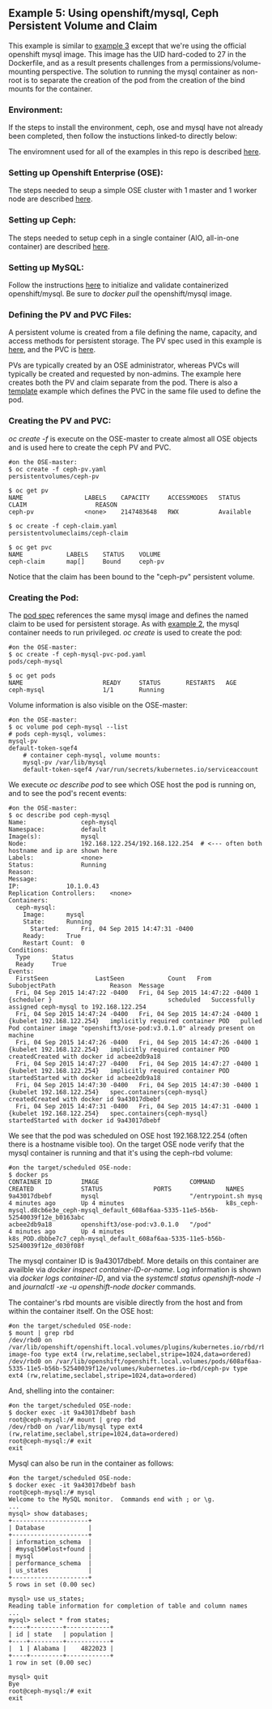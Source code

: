## Example 5: Using openshift/mysql, Ceph Persistent Volume and Claim

This example is similar to [example 3](../mysql_ceph_pvc) except that we're using the official openshift mysql image. This image has the UID hard-coded to 27 in the Dockerfile, and as a result presents challenges from a permissions/volume-mounting perspective. The solution to running the mysql container as non-root is to separate the creation of the pod from the creation of the bind mounts for the container.

### Environment:
If the steps to install the environment, ceph, ose and mysql have not already been completed, then follow the instuctions linked-to directly below:

The enviromnent used for all of the examples in this repo is described [here](../ENV.md).

### Setting up Openshift Enterprise (OSE):
The steps needed to seup a simple OSE cluster with 1 master and 1 worker node are described [here](../OSE.md).

### Setting up Ceph:
The steps needed to setup ceph in a single container (AIO, all-in-one container) are described [here](../CEPH.md).

### Setting up MySQL:
Follow the instructions [here](../MYSQL.md) to initialize and validate containerized openshift/mysql. Be sure to *docker pull* the openshift/mysql image.

### Defining the PV and PVC Files:
A persistent volume is created from a file defining the name, capacity, and access methods for persistent storage. The PV spec used in this example is [here](ceph-pv.yaml), and the PVC is [here](ceph-claim.yaml).

PVs are typically created by an OSE administrator, whereas PVCs will typically be created and requested by non-admins. The example here creates both the PV and claim separate from the pod. There is also a [template](../mysql_ceph_template) example which defines the PVC in the same file used to define the pod.

### Creating the PV and PVC:
*oc create -f* is execute on the OSE-master to create almost all OSE objects and is used here to create the ceph PV and PVC.

```
#on the OSE-master:
$ oc create -f ceph-pv.yaml
persistentvolumes/ceph-pv

$ oc get pv
NAME                 LABELS    CAPACITY     ACCESSMODES   STATUS      CLAIM                   REASON
ceph-pv              <none>    2147483648   RWX           Available             

$ oc create -f ceph-claim.yaml
persistentvolumeclaims/ceph-claim

$ oc get pvc
NAME            LABELS    STATUS    VOLUME
ceph-claim      map[]     Bound     ceph-pv
```

Notice that the claim has been bound to the "ceph-pv" persistent volume.

### Creating the Pod:
The [pod spec](ceph-mysql-pvc-pod.yaml) references the same mysql image and defines the named claim to be used for persistent storage. As with [example 2](../mysql_ceph_plugin), the mysql container needs to run privileged. *oc create* is used to create the pod:

```
#on the OSE-master:
$ oc create -f ceph-mysql-pvc-pod.yaml 
pods/ceph-mysql

$ oc get pods
NAME                      READY     STATUS       RESTARTS   AGE
ceph-mysql                1/1       Running                                      
```

Volume information is also visible on the OSE-master:

```
#on the OSE-master:
$ oc volume pod ceph-mysql --list
# pods ceph-mysql, volumes:
mysql-pv
default-token-sqef4
	# container ceph-mysql, volume mounts:
	mysql-pv /var/lib/mysql
	default-token-sqef4 /var/run/secrets/kubernetes.io/serviceaccount
```

We execute *oc describe pod* to see which OSE host the pod is running on, and to see the pod's recent events:

```
#on the OSE-master:
$ oc describe pod ceph-mysql
Name:				ceph-mysql
Namespace:			default
Image(s):			mysql
Node:				192.168.122.254/192.168.122.254  # <--- often both hostname and ip are shown here
Labels:				<none>
Status:				Running
Reason:				
Message:			
IP:				10.1.0.43
Replication Controllers:	<none>
Containers:
  ceph-mysql:
    Image:		mysql
    State:		Running
      Started:		Fri, 04 Sep 2015 14:47:31 -0400
    Ready:		True
    Restart Count:	0
Conditions:
  Type		Status
  Ready 	True 
Events:
  FirstSeen				LastSeen			Count	From				SubobjectPath				Reason	Message
  Fri, 04 Sep 2015 14:47:22 -0400	Fri, 04 Sep 2015 14:47:22 -0400	1	{scheduler }								scheduled	Successfully assigned ceph-mysql to 192.168.122.254
  Fri, 04 Sep 2015 14:47:24 -0400	Fri, 04 Sep 2015 14:47:24 -0400	1	{kubelet 192.168.122.254}	implicitly required container POD	pulled	Pod container image "openshift3/ose-pod:v3.0.1.0" already present on machine
  Fri, 04 Sep 2015 14:47:26 -0400	Fri, 04 Sep 2015 14:47:26 -0400	1	{kubelet 192.168.122.254}	implicitly required container POD	createdCreated with docker id acbee2db9a18
  Fri, 04 Sep 2015 14:47:27 -0400	Fri, 04 Sep 2015 14:47:27 -0400	1	{kubelet 192.168.122.254}	implicitly required container POD	startedStarted with docker id acbee2db9a18
  Fri, 04 Sep 2015 14:47:30 -0400	Fri, 04 Sep 2015 14:47:30 -0400	1	{kubelet 192.168.122.254}	spec.containers{ceph-mysql}		createdCreated with docker id 9a43017dbebf
  Fri, 04 Sep 2015 14:47:31 -0400	Fri, 04 Sep 2015 14:47:31 -0400	1	{kubelet 192.168.122.254}	spec.containers{ceph-mysql}		startedStarted with docker id 9a43017dbebf
```

We see that the pod was scheduled on OSE host 192.168.122.254 (often there is a hostname visible too). On the target OSE node verify that the mysql container is running and that it's using the ceph-rbd volume:

```
#on the target/scheduled OSE-node:
$ docker ps
CONTAINER ID        IMAGE                         COMMAND                CREATED             STATUS              PORTS               NAMES
9a43017dbebf        mysql                         "/entrypoint.sh mysq   4 minutes ago       Up 4 minutes                            k8s_ceph-mysql.d8cb6e3e_ceph-mysql_default_608af6aa-5335-11e5-b56b-52540039f12e_b0163abc   
acbee2db9a18        openshift3/ose-pod:v3.0.1.0   "/pod"                 4 minutes ago       Up 4 minutes                            k8s_POD.dbbbe7c7_ceph-mysql_default_608af6aa-5335-11e5-b56b-52540039f12e_d030f08f 
```

The mysql container ID is 9a43017dbebf. More details on this container are availble via *docker inspect container-ID-or-name*. Log information is shown via *docker logs container-ID*, and via the *systemctl status openshift-node -l* and *journalctl -xe -u openshift-node docker* commands.

The container's rbd mounts are visible directly from the host and from within the container itself. On the OSE host:

```
#on the target/scheduled OSE-node:
$ mount | grep rbd
/dev/rbd0 on /var/lib/openshift/openshift.local.volumes/plugins/kubernetes.io/rbd/rbd/rbd-image-foo type ext4 (rw,relatime,seclabel,stripe=1024,data=ordered)
/dev/rbd0 on /var/lib/openshift/openshift.local.volumes/pods/608af6aa-5335-11e5-b56b-52540039f12e/volumes/kubernetes.io~rbd/ceph-pv type ext4 (rw,relatime,seclabel,stripe=1024,data=ordered)
```

And, shelling into the container:

```
#on the target/scheduled OSE-node:
$ docker exec -it 9a43017dbebf bash
root@ceph-mysql:/# mount | grep rbd
/dev/rbd0 on /var/lib/mysql type ext4 (rw,relatime,seclabel,stripe=1024,data=ordered)
root@ceph-mysql:/# exit
exit
```

Mysql can also be run in the container as follows:

```
#on the target/scheduled OSE-node:
$ docker exec -it 9a43017dbebf bash
root@ceph-mysql:/# mysql                                                       
Welcome to the MySQL monitor.  Commands end with ; or \g.
...
mysql> show databases;
+---------------------+
| Database            |
+---------------------+
| information_schema  |
| #mysql50#lost+found |
| mysql               |
| performance_schema  |
| us_states           |
+---------------------+
5 rows in set (0.00 sec)

mysql> use us_states;
Reading table information for completion of table and column names
...
mysql> select * from states;
+----+---------+------------+
| id | state   | population |
+----+---------+------------+
|  1 | Alabama |    4822023 |
+----+---------+------------+
1 row in set (0.00 sec)

mysql> quit
Bye
root@ceph-mysql:/# exit
exit
```

